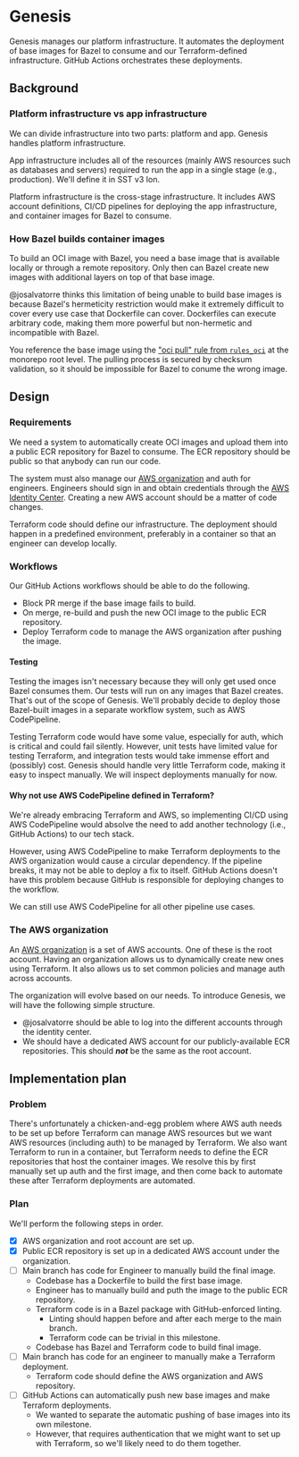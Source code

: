 # Genesis

Genesis manages our platform infrastructure. It automates the deployment of base images
for Bazel to consume and our Terraform-defined infrastructure.
GitHub Actions orchestrates these deployments.

## Background

### Platform infrastructure vs app infrastructure

We can divide infrastructure into two parts: platform and app.
Genesis handles platform infrastructure.

App infrastructure includes all of the resources (mainly AWS resources such as databases and servers)
required to run the app in a single stage (e.g., production). We'll define it in SST v3 Ion.

Platform infrastructure is the cross-stage infrastructure.
It includes AWS account definitions, CI/CD pipelines for deploying the app infrastructure,
and container images for Bazel to consume.

### How Bazel builds container images

To build an OCI image with Bazel, you need a base image that is available locally
or through a remote repository. Only then can Bazel create new images with additional layers
on top of that base image.

@josalvatorre thinks this limitation of being unable to build base images is because
Bazel's hermeticity restriction would make it extremely difficult to cover
every use case that Dockerfile can cover. Dockerfiles can execute arbitrary code,
making them more powerful but non-hermetic and incompatible with Bazel.

You reference the base image using the ["oci pull" rule from `rules_oci`][4] at the monorepo root level.
The pulling process is secured by checksum validation, so it should be impossible for Bazel
to conume the wrong image.

## Design

### Requirements

We need a system to automatically create OCI images and upload them into a public ECR repository
for Bazel to consume. The ECR repository should be public so that anybody can run our code.

The system must also manage our [AWS organization][3] and auth for engineers.
Engineers should sign in and obtain credentials through the [AWS Identity Center][1].
Creating a new AWS account should be a matter of code changes.

Terraform code should define our infrastructure.
The deployment should happen in a predefined environment,
preferably in a container so that an engineer can develop locally.

### Workflows

Our GitHub Actions workflows should be able to do the following.

* Block PR merge if the base image fails to build.
* On merge, re-build and push the new OCI image to the public ECR repository.
* Deploy Terraform code to manage the AWS organization after pushing the image.

#### Testing

Testing the images isn't necessary because they will only get used once Bazel consumes them.
Our tests will run on any images that Bazel creates. That's out of the scope of Genesis.
We'll probably decide to deploy those Bazel-built images in a separate workflow system,
such as AWS CodePipeline.

Testing Terraform code would have some value, especially for auth, which is critical and could fail silently.
However, unit tests have limited value for testing Terraform,
and integration tests would take immense effort and (possibly) cost.
Genesis should handle very little Terraform code, making it easy to inspect manually.
We will inspect deployments manually for now.

#### Why not use AWS CodePipeline defined in Terraform?

We're already embracing Terraform and AWS, so implementing CI/CD using AWS CodePipeline would
absolve the need to add another technology (i.e., GitHub Actions) to our tech stack.

However, using AWS CodePipeline to make Terraform deployments to the AWS organization
would cause a circular dependency. If the pipeline breaks,
it may not be able to deploy a fix to itself. GitHub Actions doesn't have this problem
because GitHub is responsible for deploying changes to the workflow.

We can still use AWS CodePipeline for all other pipeline use cases.

### The AWS organization

An [AWS organization][3] is a set of AWS accounts. One of these is the root account.
Having an organization allows us to dynamically create new ones using Terraform.
It also allows us to set common policies and manage auth across accounts.

The organization will evolve based on our needs. To introduce Genesis, we will have the following simple structure.

* @josalvatorre should be able to log into the different accounts through the identity center.
* We should have a dedicated AWS account for our publicly-available ECR repositories. This should **_not_**
be the same as the root account.

## Implementation plan

### Problem

There's unfortunately a chicken-and-egg problem where AWS auth needs to be set up before Terraform
can manage AWS resources but we want AWS resources (including auth) to be managed by Terraform.
We also want Terraform to run in a container, but Terraform needs to define the ECR repositories that host the container images.
We resolve this by first manually set up auth and the first image, and then come back to automate these
after Terraform deployments are automated.

### Plan

We'll perform the following steps in order.

- [x] AWS organization and root account are set up.
- [x] Public ECR repository is set up in a dedicated AWS account under the organization.
- [ ] Main branch has code for Engineer to manually build the final image.
    * Codebase has a Dockerfile to build the first base image.
    * Engineer has to manually build and puth the image to the public ECR repository.
    * Terraform code is in a Bazel package with GitHub-enforced linting.
        * Linting should happen before and after each merge to the main branch.
        * Terraform code can be trivial in this milestone.
    * Codebase has Bazel and Terraform code to build final image.
- [ ] Main branch has code for an engineer to manually make a Terraform deployment.
    * Terraform code should define the AWS organization and AWS repository.
- [ ] GitHub Actions can automatically push new base images and make Terraform deployments.
    * We wanted to separate the automatic pushing of base images into its own milestone.
    * However, that requires authentication that we might want to set up with Terraform,
    so we'll likely need to do them together.

[1]: https://aws.amazon.com/iam/identity-center/
[2]: https://github.com/bazel-contrib/rules_oci
[3]: https://docs.aws.amazon.com/organizations/
[4]: https://github.com/bazel-contrib/rules_oci/blob/5ff4c792cab77011984ca2fe46d05c5d2f8caa47/docs/pull.md
